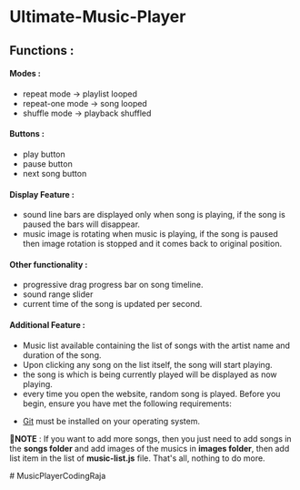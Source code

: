 # Ultimate-Music-Player 
## Functions :
#### Modes :
- repeat mode -> playlist looped
- repeat-one mode -> song looped
- shuffle mode -> playback shuffled

#### Buttons :
- play button
- pause button
- next song button

#### Display Feature :
- sound line bars are displayed only when song is playing, if the song is paused the bars will disappear.
- music image is rotating when music is playing, if the song is paused then image rotation is stopped and it comes back to original position.

#### Other functionality :
- progressive drag progress bar on song timeline.
- sound range slider
- current time of the song is updated per second.

#### Additional Feature :
- Music list available containing the list of songs with the artist name and duration of the song.
- Upon clicking any song on the list itself, the song will start playing.
- the song is which is being currently played will be displayed as now playing.
- every time you open the website, random song is played. 
Before you begin, ensure you have met the following requirements:

* [Git](https://git-scm.com/downloads "Download Git") must be installed on your operating system.


**📌NOTE** : If you want to add more songs, then you just need to add songs in the **songs folder** and add images of the musics in **images folder**, then add list item in the list of **music-list.js** file. That's all, nothing to do more.

#   M u s i c P l a y e r C o d i n g R a j a  
 